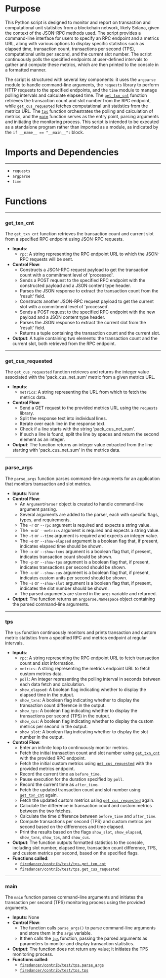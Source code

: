 # Purpose
This Python script is designed to monitor and report on transaction and computational unit statistics from a blockchain network, likely Solana, given the context of the JSON-RPC methods used. The script provides a command-line interface for users to specify an RPC endpoint and a metrics URL, along with various options to display specific statistics such as elapsed time, transaction count, transactions per second (TPS), computational units per second, and the current slot number. The script continuously polls the specified endpoints at user-defined intervals to gather and compute these metrics, which are then printed to the console in a formatted manner.

The script is structured with several key components: it uses the `argparse` module to handle command-line arguments, the `requests` library to perform HTTP requests to the specified endpoints, and the `time` module to manage polling intervals and calculate elapsed time. The [`get_txn_cnt`](#get_txn_cnt) function retrieves the transaction count and slot number from the RPC endpoint, while [`get_cus_requested`](#get_cus_requested) fetches computational unit statistics from the metrics URL. The [`tps`](#tps) function orchestrates the polling and calculation of metrics, and the [`main`](#main) function serves as the entry point, parsing arguments and initiating the monitoring process. This script is intended to be executed as a standalone program rather than imported as a module, as indicated by the `if __name__ == "__main__":` block.
# Imports and Dependencies

---
- `requests`
- `argparse`
- `time`


# Functions

---
### get\_txn\_cnt<!-- {{#callable:firedancer/contrib/test/tps.get_txn_cnt}} -->
The `get_txn_cnt` function retrieves the transaction count and current slot from a specified RPC endpoint using JSON-RPC requests.
- **Inputs**:
    - `rpc`: A string representing the RPC endpoint URL to which the JSON-RPC requests will be sent.
- **Control Flow**:
    - Constructs a JSON-RPC request payload to get the transaction count with a commitment level of 'processed'.
    - Sends a POST request to the specified RPC endpoint with the constructed payload and a JSON content type header.
    - Parses the JSON response to extract the transaction count from the 'result' field.
    - Constructs another JSON-RPC request payload to get the current slot with a commitment level of 'processed'.
    - Sends a POST request to the specified RPC endpoint with the new payload and a JSON content type header.
    - Parses the JSON response to extract the current slot from the 'result' field.
    - Returns a tuple containing the transaction count and the current slot.
- **Output**: A tuple containing two elements: the transaction count and the current slot, both retrieved from the RPC endpoint.


---
### get\_cus\_requested<!-- {{#callable:firedancer/contrib/test/tps.get_cus_requested}} -->
The `get_cus_requested` function retrieves and returns the integer value associated with the 'pack_cus_net_sum' metric from a given metrics URL.
- **Inputs**:
    - `metrics`: A string representing the URL from which to fetch the metrics data.
- **Control Flow**:
    - Send a GET request to the provided metrics URL using the `requests` library.
    - Split the response text into individual lines.
    - Iterate over each line in the response text.
    - Check if a line starts with the string 'pack_cus_net_sum'.
    - If such a line is found, split the line by spaces and return the second element as an integer.
- **Output**: The function returns an integer value extracted from the line starting with 'pack_cus_net_sum' in the metrics data.


---
### parse\_args<!-- {{#callable:firedancer/contrib/test/tps.parse_args}} -->
The `parse_args` function parses command-line arguments for an application that monitors transaction and slot metrics.
- **Inputs**: None
- **Control Flow**:
    - An `ArgumentParser` object is created to handle command-line argument parsing.
    - Several arguments are added to the parser, each with specific flags, types, and requirements.
    - The `-r` or `--rpc` argument is required and expects a string value.
    - The `-m` or `--metrics` argument is required and expects a string value.
    - The `-t` or `--time` argument is required and expects an integer value.
    - The `-e` or `--show-elapsed` argument is a boolean flag that, if present, indicates elapsed time should be shown.
    - The `-x` or `--show-txns` argument is a boolean flag that, if present, indicates transaction count should be shown.
    - The `-p` or `--show-tps` argument is a boolean flag that, if present, indicates transactions per second should be shown.
    - The `-u` or `--show-cus` argument is a boolean flag that, if present, indicates custom units per second should be shown.
    - The `-s` or `--show-slot` argument is a boolean flag that, if present, indicates the slot number should be shown.
    - The parsed arguments are stored in the `args` variable and returned.
- **Output**: The function returns an `argparse.Namespace` object containing the parsed command-line arguments.


---
### tps<!-- {{#callable:firedancer/contrib/test/tps.tps}} -->
The `tps` function continuously monitors and prints transaction and custom metric statistics from a specified RPC and metrics endpoint at regular intervals.
- **Inputs**:
    - `rpc`: A string representing the RPC endpoint URL to fetch transaction count and slot information.
    - `metrics`: A string representing the metrics endpoint URL to fetch custom metrics data.
    - `poll`: An integer representing the polling interval in seconds between each data fetch and calculation.
    - `show_elapsed`: A boolean flag indicating whether to display the elapsed time in the output.
    - `show_txns`: A boolean flag indicating whether to display the transaction count difference in the output.
    - `show_tps`: A boolean flag indicating whether to display the transactions per second (TPS) in the output.
    - `show_cus`: A boolean flag indicating whether to display the custom metrics per second in the output.
    - `show_slot`: A boolean flag indicating whether to display the slot number in the output.
- **Control Flow**:
    - Enter an infinite loop to continuously monitor metrics.
    - Fetch the initial transaction count and slot number using [`get_txn_cnt`](#get_txn_cnt) with the provided RPC endpoint.
    - Fetch the initial custom metrics using [`get_cus_requested`](#get_cus_requested) with the provided metrics endpoint.
    - Record the current time as `before_time`.
    - Pause execution for the duration specified by `poll`.
    - Record the current time as `after_time`.
    - Fetch the updated transaction count and slot number using [`get_txn_cnt`](#get_txn_cnt) again.
    - Fetch the updated custom metrics using [`get_cus_requested`](#get_cus_requested) again.
    - Calculate the difference in transaction count and custom metrics between the two fetches.
    - Calculate the time difference between `before_time` and `after_time`.
    - Compute transactions per second (TPS) and custom metrics per second based on the differences and time elapsed.
    - Print the results based on the flags `show_slot`, `show_elapsed`, `show_txns`, `show_tps`, and `show_cus`.
- **Output**: The function outputs formatted statistics to the console, including slot number, elapsed time, transaction count difference, TPS, and custom metrics per second, based on the specified flags.
- **Functions called**:
    - [`firedancer/contrib/test/tps.get_txn_cnt`](#get_txn_cnt)
    - [`firedancer/contrib/test/tps.get_cus_requested`](#get_cus_requested)


---
### main<!-- {{#callable:firedancer/contrib/test/tps.main}} -->
The `main` function parses command-line arguments and initiates the transaction per second (TPS) monitoring process using the provided arguments.
- **Inputs**: None
- **Control Flow**:
    - The function calls `parse_args()` to parse command-line arguments and store them in the `args` variable.
    - It then calls the [`tps`](#tps) function, passing the parsed arguments as parameters to monitor and display transaction statistics.
- **Output**: The function does not return any value; it initiates the TPS monitoring process.
- **Functions called**:
    - [`firedancer/contrib/test/tps.parse_args`](#parse_args)
    - [`firedancer/contrib/test/tps.tps`](#tps)


